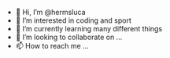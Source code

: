 - 👋 Hi, I’m @hermsluca
- 👀 I’m interested in coding and sport
- 🌱 I’m currently learning many different things
- 💞️ I’m looking to collaborate on ...
- 📫 How to reach me ...

<!---
hermsluca/hermsluca is a ✨ special ✨ repository because its `README.md` (this file) appears on your GitHub profile.
You can click the Preview link to take a look at your changes.
--->
